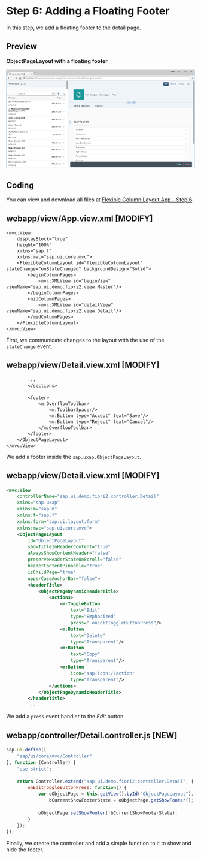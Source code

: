 <!-- loio555ed73903b34c70a23ba13af1a5d71e -->

# Step 6: Adding a Floating Footer

In this step, we add a floating footer to the detail page.



<a name="loio555ed73903b34c70a23ba13af1a5d71e__section_ed2_4dd_lbb"/>

## Preview

   
  
**ObjectPageLayout with a floating footer**

 ![](images/Floating_Footer_Fiori_2_0_Tutorial_24122e0.png "ObjectPageLayout with a floating footer") 



<a name="loio555ed73903b34c70a23ba13af1a5d71e__section_fd2_4dd_lbb"/>

## Coding

You can view and download all files at [Flexible Column Layout App - Step 6](https://ui5.sap.com/#/sample/sap.f.tutorial.fiori2.06/preview).



<a name="loio555ed73903b34c70a23ba13af1a5d71e__section_jtj_mnj_l4b"/>

## webapp/view/App.view.xml \[MODIFY\]

```
<mvc:View
	displayBlock="true"
	height="100%"
	xmlns="sap.f"
	xmlns:mvc="sap.ui.core.mvc">
	<FlexibleColumnLayout id="flexibleColumnLayout" stateChange="onStateChanged" backgroundDesign="Solid">
		<beginColumnPages>
			<mvc:XMLView id="beginView" viewName="sap.ui.demo.fiori2.view.Master"/>
		</beginColumnPages>
		<midColumnPages>
			<mvc:XMLView id="detailView" viewName="sap.ui.demo.fiori2.view.Detail"/>
		</midColumnPages>
	</FlexibleColumnLayout>
</mvc:View>
```

First, we communicate changes to the layout with the use of the `stateChange` event.



<a name="loio555ed73903b34c70a23ba13af1a5d71e__section_dp4_lnj_l4b"/>

## webapp/view/Detail.view.xml \[MODIFY\]

```
		...
		</sections>

		<footer>
			<m:OverflowToolbar>
				<m:ToolbarSpacer/>
				<m:Button type="Accept" text="Save"/>
				<m:Button type="Reject" text="Cancel"/>
			</m:OverflowToolbar>
		</footer>
	</ObjectPageLayout>
</mvc:View>
```

We add a footer inside the `sap.uxap.ObjectPageLayout`.



<a name="loio555ed73903b34c70a23ba13af1a5d71e__section_nq4_knj_l4b"/>

## webapp/view/Detail.view.xml \[MODIFY\]

```xml
<mvc:View
	controllerName="sap.ui.demo.fiori2.controller.Detail"
	xmlns="sap.uxap"
	xmlns:m="sap.m"
	xmlns:f="sap.f"
	xmlns:form="sap.ui.layout.form"
	xmlns:mvc="sap.ui.core.mvc">
	<ObjectPageLayout
		id="ObjectPageLayout"
		showTitleInHeaderContent="true"
		alwaysShowContentHeader="false"
		preserveHeaderStateOnScroll="false"
		headerContentPinnable="true"
		isChildPage="true"
		upperCaseAnchorBar="false">
		<headerTitle>
			<ObjectPageDynamicHeaderTitle>
				<actions>
					<m:ToggleButton
						text="Edit"
						type="Emphasized"
						press=".onEditToggleButtonPress"/>
					<m:Button
						text="Delete"
						type="Transparent"/>
					<m:Button
						text="Copy"
						type="Transparent"/>
					<m:Button
						icon="sap-icon://action"
						type="Transparent"/>
				</actions>
			</ObjectPageDynamicHeaderTitle>
		</headerTitle>
		...
```

We add a `press` event handler to the *Edit* button.



<a name="loio555ed73903b34c70a23ba13af1a5d71e__section_z1v_jnj_l4b"/>

## webapp/controller/Detail.controller.js \[NEW\]

```js
sap.ui.define([
	"sap/ui/core/mvc/Controller"
], function (Controller) {
	"use strict";

	return Controller.extend("sap.ui.demo.fiori2.controller.Detail", {
		onEditToggleButtonPress: function() {
			var oObjectPage = this.getView().byId("ObjectPageLayout"),
				bCurrentShowFooterState = oObjectPage.getShowFooter();

			oObjectPage.setShowFooter(!bCurrentShowFooterState);
		}
	});
});
```

Finally, we create the controller and add a simple function to it to show and hide the footer.

